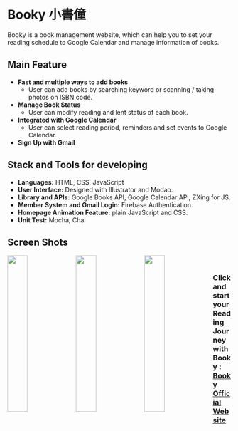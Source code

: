 # Booky 小書僮
Booky is a book management website, which can help you to set your reading schedule to Google Calendar and manage information of books.

## Main Feature
* **Fast and multiple ways to add books**
  * User can add books by searching keyword or scanning / taking photos on ISBN code.
* **Manage Book Status**
  * User can modify reading and lent status of each book.
* **Integrated with Google Calendar**
  * User can select reading period, reminders and set events to Google Calendar.
* **Sign Up with Gmail**

## Stack and Tools for developing
* **Languages:** HTML, CSS, JavaScript
* **User Interface:** Designed with Illustrator and Modao.
* **Library and APIs:** Google Books API, Google Calendar API, ZXing for JS.
* **Member System and Gmail Login:** Firebase Authentication.
* **Homepage Animation Feature:** plain JavaScript and CSS.
* **Unit Test:** Mocha, Chai

## Screen Shots
<img align="left" width="30%" height="auto" src="https://i.imgur.com/6PHcYB5.png">
<span>&nbsp&nbsp&nbsp</span>
<img align="left" width="30%" height="auto" src="https://i.imgur.com/OdVCCVm.png">
<span>&nbsp&nbsp&nbsp</span>
<img align="left" width="30%" height="auto" src="https://i.imgur.com/UWdrIdM.png">

### Click and start your Reading Journey with Booky : [Booky Official Website](https://booky-217508.firebaseapp.com/)
